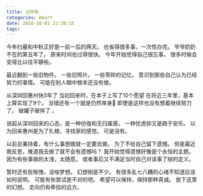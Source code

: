 ```yaml
---
title: 记中秋
categories: Heart
date: 2020-10-01 22:38:15
tags:
---
```


今年扫墓和中秋正好是一前一后的两天。
也省得很多事，一次性办完。
爷爷奶奶不在的第五年了。
原来时间也过得很快。
今年开始觉得自己很忘事。
很多时候会变得比以往平静些。

<!-- more -->

最近翻到一些旧物件。
一些旧照片。
一些零碎的记忆。
意识到那些自己认为已经努力的事情。
可能在别人眼中根本还没有做。

从深圳回惠州快3年了
当初回来时，在本子上写了10个愿望
在将近三年里，基本上算实现了9个。
没错还有一个就是仍然单身🐶
即使是这样也没有想着继续努力了。
破罐子破摔了 。

说起从深圳回来的心态，是一种彷徨和无归属感。
一种忧虑却又是趋于安乐。
以为回来惠州是为了扎根，寻找家的感觉。
可是没有。

以前总秉持着，有什么事想做就一定要去做。
为了不给自己留下遗憾。
但是最近我反思，难道我去做了就不会有遗憾吗？
我开始觉得遗憾好像是个永恒的主题。
因为有些事做的太浅，太随意。
或者事后又不满足当时自己对该事了结的定义。

暂时还有些惭愧，没啥梦想。
幻想倒是不少。
有很多乱七八糟的心绪不知道应该如何说明。
可能有些尝试是不对的吧。
希望可以保持，保持那种真诚。
放下这里的幻想。
走向仍有牵挂的远方。